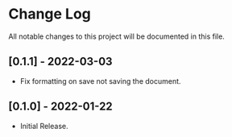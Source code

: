 # Change Log

All notable changes to this project will be documented in this file.

## [0.1.1] - 2022-03-03

- Fix formatting on save not saving the document.

## [0.1.0] - 2022-01-22

- Initial Release.
